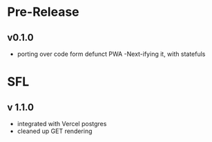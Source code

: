 # Pre-Release
## v0.1.0
- porting over code form defunct PWA
-Next-ifying it, with statefuls

# SFL
## v 1.1.0
- integrated with Vercel postgres
- cleaned up GET rendering